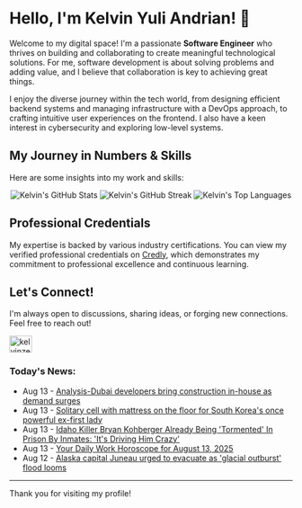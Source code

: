 # Hello, I'm Kelvin Yuli Andrian! 👋

Welcome to my digital space! I'm a passionate **Software Engineer** who thrives on building and collaborating to create meaningful technological solutions. For me, software development is about solving problems and adding value, and I believe that collaboration is key to achieving great things.

I enjoy the diverse journey within the tech world, from designing efficient backend systems and managing infrastructure with a DevOps approach, to crafting intuitive user experiences on the frontend. I also have a keen interest in cybersecurity and exploring low-level systems.

## My Journey in Numbers & Skills

Here are some insights into my work and skills:

<p align="center">
  <img src="https://github-readme-stats.vercel.app/api?username=kelvinzer0&show_icons=true&theme=radical" alt="Kelvin's GitHub Stats" />
  <img src="https://github-readme-streak-stats.herokuapp.com/?user=kelvinzer0&theme=radical" alt="Kelvin's GitHub Streak" />
  <img src="https://github-readme-stats.vercel.app/api/top-langs/?username=kelvinzer0&layout=compact&theme=radical" alt="Kelvin's Top Languages" />
</p>

## Professional Credentials

My expertise is backed by various industry certifications. You can view my verified professional credentials on [Credly](https://www.credly.com/users/kelvin-yuli-andrian/badges), which demonstrates my commitment to professional excellence and continuous learning.

## Let's Connect!

I'm always open to discussions, sharing ideas, or forging new connections. Feel free to reach out!

<p align="left">
    <a href="https://linkedin.com/in/kelvinzero" target="blank"><img align="center" src="https://cdn.jsdelivr.net/npm/simple-icons@3.0.1/icons/linkedin.svg" alt="kelvinzero" height="30" width="40" /></a>
</p>

### Today's News:

<!-- feed start -->
- Aug 13 - [Analysis-Dubai developers bring construction in-house as demand surges](https://finance.yahoo.com/news/analysis-dubai-developers-bring-construction-070221178.html)
- Aug 13 - [Solitary cell with mattress on the floor for South Korea's once powerful ex-first lady](https://www.yahoo.com/news/articles/solitary-cell-mattress-floor-south-055421014.html)
- Aug 13 - [Idaho Killer Bryan Kohberger Already Being 'Tormented' In Prison By Inmates: 'It's Driving Him Crazy'](https://www.yahoo.com/news/articles/idaho-killer-bryan-kohberger-already-001506748.html)
- Aug 13 - [Your Daily Work Horoscope for August 13, 2025](https://www.yahoo.com/lifestyle/articles/daily-horoscope-august-13-2025-000000278.html)
- Aug 12 - [Alaska capital Juneau urged to evacuate as 'glacial outburst' flood looms](https://www.yahoo.com/news/articles/alaska-capital-juneau-urged-evacuate-231624483.html)
<!-- feed end -->

---

Thank you for visiting my profile!
